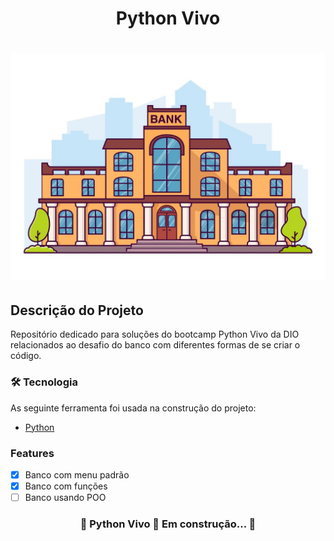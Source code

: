 <h1 align="center">Python Vivo</h1>
<h1 align="center">
  <img alt="Foto de um banco como banner" src="./banner.jpg" />
</h1>

<h2>Descrição do Projeto</h2>
<p >Repositório dedicado para soluções do bootcamp Python Vivo da DIO relacionados ao desafio do banco com diferentes formas de se criar o código.</p>

### 🛠 Tecnologia
As seguinte ferramenta foi usada na construção do projeto:
- [Python](https://www.python.org)

### Features

- [x] Banco com menu padrão 
- [x] Banco com funções 
- [ ] Banco usando POO

<h3 align="center"> 
	🚧  Python Vivo 🚀 Em construção...  🚧
</h3>

